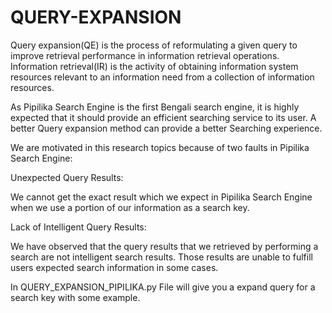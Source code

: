 # QUERY-EXPANSION

Query expansion(QE) is the process of reformulating a given query to improve retrieval performance in information retrieval operations. Information retrieval(IR) is the activity of obtaining information system resources relevant to an information need from a collection of information resources.


As Pipilika Search Engine is the first Bengali search engine, it is highly expected that it should provide an efficient searching service to its user. A better Query expansion method can provide a better Searching experience.



We are motivated in this research topics because of two faults in Pipilika Search Engine:


Unexpected Query Results: 

We cannot get the exact result which we expect in Pipilika Search Engine when we use a portion of our information as a search key.

Lack of Intelligent Query Results: 

We have observed that the query results that we retrieved by performing a search are not intelligent search results.
Those results are unable to fulfill users expected search information in some cases.



In QUERY_EXPANSION_PIPILIKA.py File will give you a expand query for a search key with some example.


